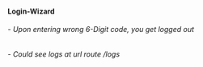 #### Login-Wizard

###### - Upon entering wrong 6-Digit code, you get logged out
###### - Could see logs at url route /logs
